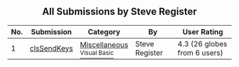 ﻿<div align="center">

## All Submissions by Steve Register

</div>

No.  | Submission | Category | By   | User Rating
---- | ---------- | -------- | ---- | -----------
1 | [clsSendKeys<br />](https://github.com/Planet-Source-Code/steve-register-clssendkeys__1-749) | [Miscellaneous<br /><sup>Visual Basic</sup>](../ByCategory/miscellaneous__1-1.md) | Steve Register | 4.3 (26 globes from 6 users)
